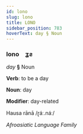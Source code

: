 ```yaml
---
id: lono
slug: lono
title: LONO
sidebar_position: 783
hoverText: day § Noun
---
```


### lono&emsp;<span kind="abugida">ʓƨ</span>

*day* **§** Noun

**Verb**: to be a day

**Noun**: day

**Modifier**: day-related

Hausa rānā /ɽáː.náː/

*Afroasiatic Language Family*